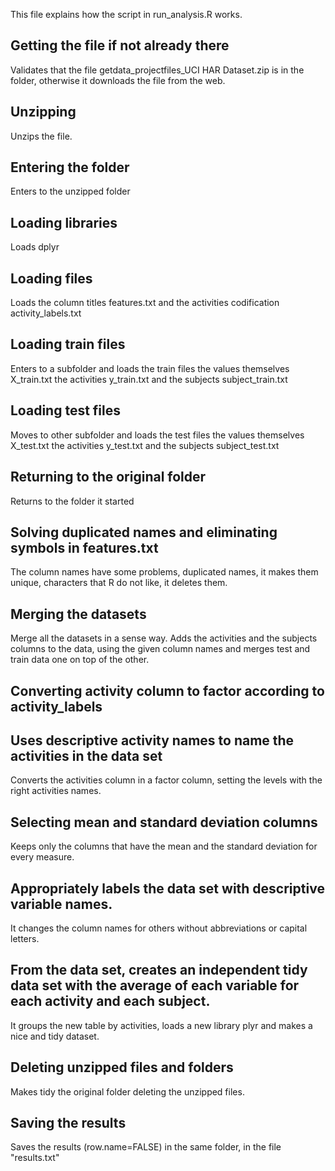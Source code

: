 This file explains how the script in run_analysis.R works.

## Getting the file if not already there
Validates that the file getdata_projectfiles_UCI HAR Dataset.zip
is in the folder, otherwise it downloads the file from the web.

## Unzipping
Unzips the file.

## Entering the folder
Enters to the unzipped folder

## Loading libraries
Loads dplyr

## Loading files
Loads the column titles features.txt and the activities codification activity_labels.txt

## Loading train files
Enters to a subfolder and loads the train files
the values themselves X_train.txt
the activities y_train.txt
and the subjects subject_train.txt

## Loading test files
Moves to other subfolder and loads the test files
the values themselves X_test.txt
the activities y_test.txt
and the subjects subject_test.txt

## Returning to the original folder
Returns to the folder it started

## Solving duplicated names and eliminating symbols in features.txt
The column names have some problems,
duplicated names, it makes them unique,
characters that R do not like, it deletes them.

## Merging the datasets
Merge all the datasets in a sense way.
Adds the activities and the subjects columns to the data, using the given column names
and merges test and train data one on top of the other.

## Converting activity column to factor according to activity_labels
## Uses descriptive activity names to name the activities in the data set
Converts the activities column in a factor column, setting the levels with the right activities names.

## Selecting mean and standard deviation columns
Keeps only the columns that have the mean and the standard deviation for every measure.

## Appropriately labels the data set with descriptive variable names. 
It changes the column names for others without abbreviations or capital letters.

## From the data set, creates an independent tidy data set with the average of each variable for each activity and each subject.
It groups the new table by activities,
loads a new library plyr
and makes a nice and tidy dataset.

## Deleting unzipped files and folders
Makes tidy the original folder deleting the unzipped files.

## Saving the results
Saves the results (row.name=FALSE) in the same folder, in the file "results.txt"
